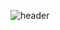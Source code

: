 ![header](https://capsule-render.vercel.app/api?type=rect&&color=F8B5DC&text=H%20E%20L%20L%20O%20!&animation=fadeIn&fontColor=FFFFFF)
<!---
jyjin0205/jyjin0205 is a ✨ special ✨ repository because its `README.md` (this file) appears on your GitHub profile.
You can click the Preview link to take a look at your changes.
--->
